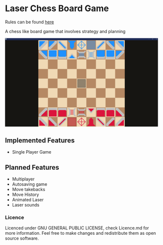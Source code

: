 # Laser Chess Board Game

Rules can be found [here](https://www.public.asu.edu/~checkma/laserchess/ "Thanks Arizona State University")

A chess like board game that involves strategy and planning

![Demo Image](/assets/Laser%20Chess%20Demo%20Image.png "Demo Image")

## Implemented Features
* Single Player Game

## Planned Features
* Multiplayer
* Autosaving game
* Move takebacks
* Move History
* Animated Laser
* Laser sounds

### Licence

Licenced under GNU GENERAL PUBLIC LICENSE, check Licence.md for more information. Feel free to make changes and redistribute them as open source software.